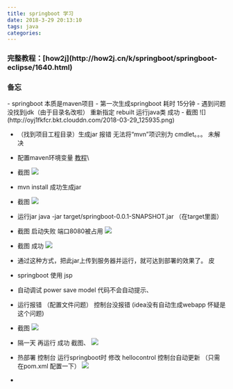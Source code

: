 ```yaml
---
title: springboot 学习
date: 2018-3-29 20:13:10
tags: java
categories:
---
```


<h3>完整教程：[how2j](http://how2j.cn/k/springboot/springboot-eclipse/1640.html)</h3>

<h3>备忘</h3>
- springboot 本质是maven项目
- 第一次生成springboot 耗时 15分钟
- 遇到问题 没找到jdk（由于目录名改啦）  重新指定 rebuilt 运行java类 成功
- 截图
![](http://oyj1fkfcr.bkt.clouddn.com/2018-03-29_125935.png)

- （找到项目工程目录）生成jar 报错 无法将“mvn”项识别为 cmdlet。。。 未解决
- 配置maven环境变量  [教程](http://xinzhi.wenda.so.com/a/1517891076619727)\
- 截图
![](http://oyj1fkfcr.bkt.clouddn.com/2018-03-29_154842.png)
- mvn install 成功生成jar
- 截图
![](http://oyj1fkfcr.bkt.clouddn.com/2018-03-29_155628.png)
- 运行jar  java -jar target/springboot-0.0.1-SNAPSHOT.jar  （在target里面）
- 截图 启动失败 端口8080被占用
![](http://oyj1fkfcr.bkt.clouddn.com/2018-03-29_160003.png)
- 截图 成功
![](http://oyj1fkfcr.bkt.clouddn.com/2018-03-29_155156.png)
- 通过这种方式，把此jar上传到服务器并运行，就可达到部署的效果了。 皮

- springboot  使用  jsp
- 自动调试 power save model  代码不会自动提示、
- 运行报错 （配置文件问题） 控制台没报错  (idea没有自动生成webapp 怀疑是这个问题)
- 截图
![](http://oyj1fkfcr.bkt.clouddn.com/2018-03-29_162306.png)
- 隔一天 再运行 成功 截图、
![](http://oyj1fkfcr.bkt.clouddn.com/2018-03-31_220906.png)

- 热部署 控制台 运行springboot时  修改 hellocontrol  控制台自动更新  （只需在pom.xml 配置一下）
![](http://oyj1fkfcr.bkt.clouddn.com/2018-03-30_093857.png)



-
